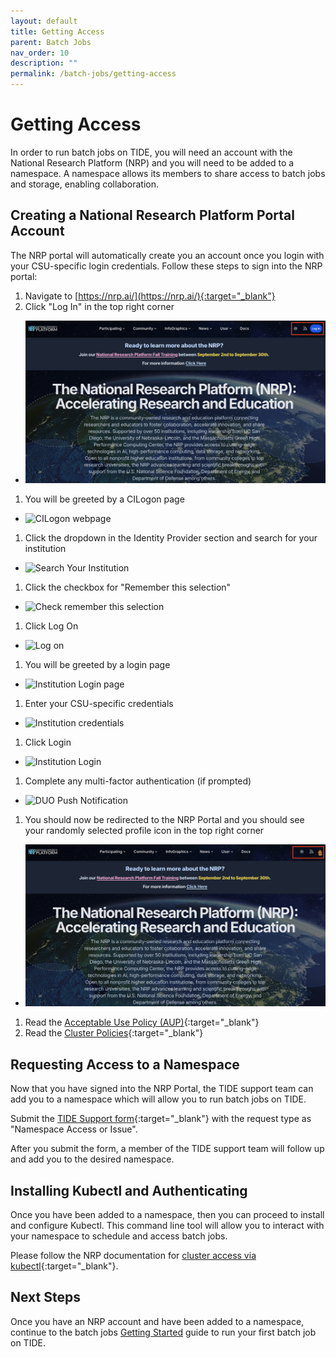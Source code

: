 ```yaml
---
layout: default
title: Getting Access
parent: Batch Jobs
nav_order: 10
description: ""
permalink: /batch-jobs/getting-access
---
```


# Getting Access
In order to run batch jobs on TIDE, you will need an account with the National Research Platform (NRP) and you will need to be added to a namespace.
A namespace allows its members to share access to batch jobs and storage, enabling collaboration.

## Creating a National Research Platform Portal Account
The NRP portal will automatically create you an account once you login with your CSU-specific login credentials. Follow these steps to sign into the NRP portal:

1. Navigate to [https://nrp.ai/](https://nrp.ai/){:target="_blank"}
1. Click "Log In" in the top right corner
  - ![Nautilus Portal webpage](/images/batch-jobs/gettingaccess1.png)
1. You will be greeted by a CILogon page
  - ![CILogon webpage](/images/batch-jobs/gettingaccess2.png)
1. Click the dropdown in the Identity Provider section and search for your institution
  - ![Search Your Institution](/images/batch-jobs/gettingaccess3.png)
1. Click the checkbox for "Remember this selection"
  - ![Check remember this selection](/images/batch-jobs/gettingaccess4.png)
1. Click Log On
  - ![Log on](/images/batch-jobs/gettingaccess5.png)
1. You will be greeted by a login page
  - ![Institution Login page](/images/batch-jobs/gettingaccess6.png)
1. Enter your CSU-specific credentials
  - ![Institution credentials](/images/batch-jobs/gettingaccess7.png)
1. Click Login
  - ![Institution Login](/images/batch-jobs/gettingaccess8.png)
1. Complete any multi-factor authentication (if prompted)
  - ![DUO Push Notification](/images/batch-jobs/gettingaccess9.png)
1. You should now be redirected to the NRP Portal and you should see your randomly selected profile icon in the top right corner
  - ![Signed into NRP Portal](/images/batch-jobs/gettingaccess10.png)
1. Read the [Acceptable Use Policy (AUP)](https://nrp.ai/NRP-AUP.pdf){:target="_blank"}
1. Read the [Cluster Policies](https://nrp.ai/documentation/userdocs/start/policies/){:target="_blank"}

## Requesting Access to a Namespace
Now that you have signed into the NRP Portal, the TIDE support team can add you to a namespace which will allow you to run batch jobs on TIDE.

Submit the [TIDE Support form](https://tide.sdsu.edu/tide-support-request/){:target="_blank"} with the request type as "Namespace Access or Issue".

After you submit the form, a member of the TIDE support team will follow up and add you to the desired namespace.

## Installing Kubectl and Authenticating
Once you have been added to a namespace, then you can proceed to install and configure Kubectl.
This command line tool will allow you to interact with your namespace to schedule and access batch jobs.

Please follow the NRP documentation for [cluster access via kubectl](https://nrp.ai/documentation/userdocs/start/getting-started/#cluster-access-via-kubectl){:target="_blank"}.

## Next Steps
Once you have an NRP account and have been added to a namespace, continue to the batch jobs [Getting Started](/batch-jobs/getting-started) guide to run your first batch job on TIDE.
